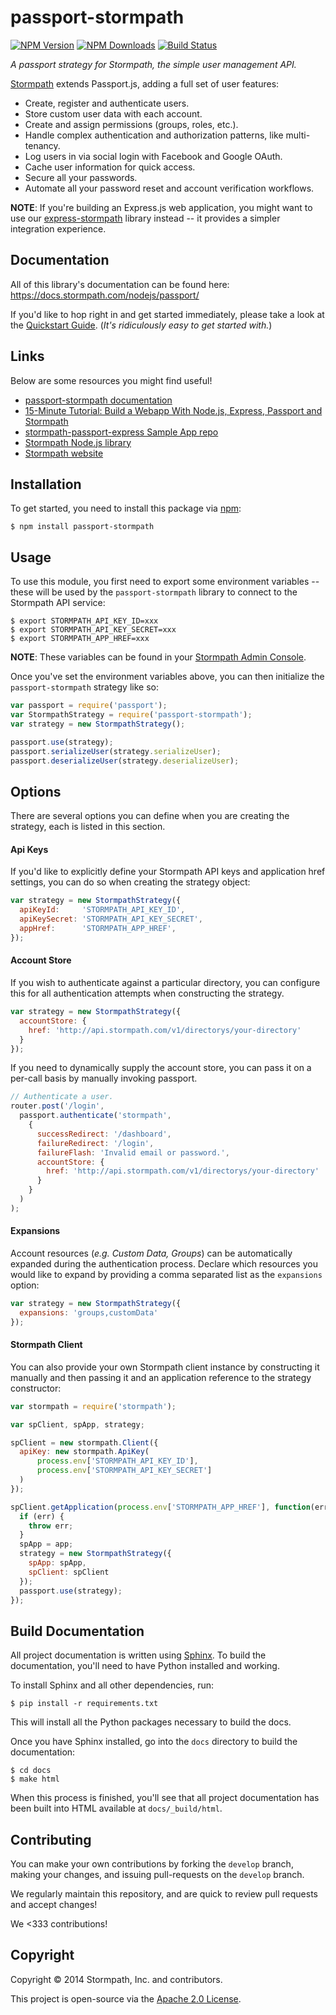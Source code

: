 # passport-stormpath

[![NPM Version](https://img.shields.io/npm/v/passport-stormpath.svg?style=flat)](https://npmjs.org/package/passport-stormpath)
[![NPM Downloads](http://img.shields.io/npm/dm/passport-stormpath.svg?style=flat)](https://npmjs.org/package/passport-stormpath)
[![Build Status](https://img.shields.io/travis/stormpath/passport-stormpath.svg?style=flat)](https://travis-ci.org/stormpath/passport-stormpath)

*A passport strategy for Stormpath, the simple user management API.*

[Stormpath](https://stormpath.com/) extends Passport.js, adding a full set of user features:

- Create, register and authenticate users.
- Store custom user data with each account.
- Create and assign permissions (groups, roles, etc.).
- Handle complex authentication and authorization patterns, like multi-tenancy.
- Log users in via social login with Facebook and Google OAuth.
- Cache user information for quick access.
- Secure all your passwords.
- Automate all your password reset and account verification workflows.

**NOTE**: If you're building an Express.js web application, you might want to
use our [express-stormpath](https://docs.stormpath.com/nodejs/express/index.html)
library instead -- it provides a simpler integration experience.


## Documentation

All of this library's documentation can be found here:
https://docs.stormpath.com/nodejs/passport/

If you'd like to hop right in and get started immediately, please take a look at
the [Quickstart Guide](https://docs.stormpath.com/nodejs/passport/quickstart.html).
(*It's ridiculously easy to get started with.*)


## Links

Below are some resources you might find useful!

- [passport-stormpath documentation](https://docs.stormpath.com/nodejs/passport/)
- [15-Minute Tutorial: Build a Webapp With Node.js, Express, Passport and Stormpath](https://stormpath.com/blog/build-app-nodejs-express-passport-stormpath/)
- [stormpath-passport-express Sample App repo](https://github.com/stormpath/stormpath-passport-express-sample)
- [Stormpath Node.js library](https://github.com/stormpath/stormpath-sdk-node)
- [Stormpath website](https://stormpath.com/)


## Installation

To get started, you need to install this package via
[npm](https://www.npmjs.org/package/passport-stormpath):

```console
$ npm install passport-stormpath
```


## Usage

To use this module, you first need to export some environment variables -- these
will be used by the `passport-stormpath` library to connect to the Stormpath API
service:

```console
$ export STORMPATH_API_KEY_ID=xxx
$ export STORMPATH_API_KEY_SECRET=xxx
$ export STORMPATH_APP_HREF=xxx
```

**NOTE**: These variables can be found in your
[Stormpath Admin Console](https://api.stormpath.com/ui/dashboard).

Once you've set the environment variables above, you can then initialize the
`passport-stormpath` strategy like so:

```javascript
var passport = require('passport');
var StormpathStrategy = require('passport-stormpath');
var strategy = new StormpathStrategy();

passport.use(strategy);
passport.serializeUser(strategy.serializeUser);
passport.deserializeUser(strategy.deserializeUser);
```


## Options

There are several options you can define when you are creating the strategy,
each is listed in this section.

#### Api Keys

If you'd like to explicitly define your Stormpath API keys and application href
settings, you can do so when creating the strategy object:

```javascript
var strategy = new StormpathStrategy({
  apiKeyId:     'STORMPATH_API_KEY_ID',
  apiKeySecret: 'STORMPATH_API_KEY_SECRET',
  appHref:      'STORMPATH_APP_HREF',
});
```

#### Account Store

If you wish to authenticate against a particular directory, you can configure
this for all authentication attempts when constructing the strategy.

```javascript
var strategy = new StormpathStrategy({
  accountStore: {
    href: 'http://api.stormpath.com/v1/directorys/your-directory'
  }
});
```

If you need to dynamically supply the account store, you can pass it
on a per-call basis by manually invoking passport.

```javascript
// Authenticate a user.
router.post('/login',
  passport.authenticate('stormpath',
    {
      successRedirect: '/dashboard',
      failureRedirect: '/login',
      failureFlash: 'Invalid email or password.',
      accountStore: {
        href: 'http://api.stormpath.com/v1/directorys/your-directory'
      }
    }
  )
);
```


#### Expansions

Account resources (*e.g. Custom Data, Groups*) can be automatically expanded
during the authentication process.  Declare which resources you would like to
expand by providing a comma separated list as the `expansions` option:

```javascript
var strategy = new StormpathStrategy({
  expansions: 'groups,customData'
});
```


#### Stormpath Client

You can also provide your own Stormpath client instance by constructing it
manually and then passing it and an application reference to the strategy
constructor:

```javascript
var stormpath = require('stormpath');

var spClient, spApp, strategy;

spClient = new stormpath.Client({
  apiKey: new stormpath.ApiKey(
      process.env['STORMPATH_API_KEY_ID'],
      process.env['STORMPATH_API_KEY_SECRET']
  )
});

spClient.getApplication(process.env['STORMPATH_APP_HREF'], function(err, app) {
  if (err) {
    throw err;
  }
  spApp = app;
  strategy = new StormpathStrategy({
    spApp: spApp,
    spClient: spClient
  });
  passport.use(strategy);
});
```


## Build Documentation

All project documentation is written using [Sphinx](http://sphinx-doc.org/).  To
build the documentation, you'll need to have Python installed and working.

To install Sphinx and all other dependencies, run:

```console
$ pip install -r requirements.txt
```

This will install all the Python packages necessary to build the docs.

Once you have Sphinx installed, go into the `docs` directory to build the
documentation:

```console
$ cd docs
$ make html
```

When this process is finished, you'll see that all project documentation has
been built into HTML available at `docs/_build/html`.


## Contributing

You can make your own contributions by forking the `develop` branch, making
your changes, and issuing pull-requests on the `develop` branch.

We regularly maintain this repository, and are quick to review pull requests
and accept changes!

We <333 contributions!


## Copyright

Copyright &copy; 2014 Stormpath, Inc. and contributors.

This project is open-source via the [Apache 2.0 License](http://www.apache.org/licenses/LICENSE-2.0).
